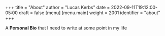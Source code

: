 +++
title = "About"
author = "Lucas Kerbs"
date = 2022-09-11T19:12:00-05:00
draft = false
[menu]
  [menu.main]
    weight = 2001
    identifier = "about"
+++

A **Personal Bio** that I need to write at some point in my life
